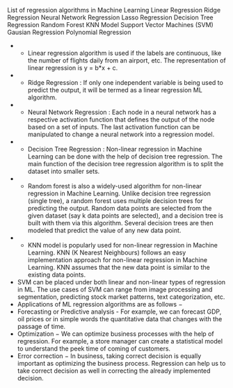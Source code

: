 List of regression algorithms in Machine Learning
Linear Regression
Ridge Regression
Neural Network Regression 
Lasso Regression 
Decision Tree Regression 
Random Forest
KNN Model 
Support Vector Machines (SVM)
Gausian Regression
Polynomial Regression
- - Linear regression algorithm is used if the labels are continuous, like the number of flights daily from an airport, etc. The representation of linear regression is y = b*x + c.
- - Ridge Regression : If only one independent variable is being used to predict the output, it will be termed as a linear regression ML algorithm.
- - Neural Network Regression : Each node in a neural network has a respective activation function that defines the output of the node based on a set of inputs. The last activation function can be manipulated to change a neural network into a regression model.
- - Decision Tree Regression : Non-linear regression in Machine Learning can be done with the help of decision tree regression. The main function of the decision tree regression algorithm is to split the dataset into smaller sets. 
- - Random forest is also a widely-used algorithm for non-linear regression in Machine Learning. Unlike decision tree regression (single tree), a random forest uses multiple decision trees for predicting the output. Random data points are selected from the given dataset (say k data points are selected), and a decision tree is built with them via this algorithm. Several decision trees are then modeled that predict the value of any new data point. 
- - KNN model is popularly used for non-linear regression in Machine Learning. KNN (K Nearest Neighbours) follows an easy implementation approach for non-linear regression in Machine Learning. KNN assumes that the new data point is similar to the existing data points. 
- SVM can be placed under both linear and non-linear types of regression in ML. The use cases of SVM can range from image processing and segmentation, predicting stock market patterns, text categorization, etc.
- Applications of ML regression algorithms are as follows −
- Forecasting or Predictive analysis - For example, we can forecast GDP, oil prices or in simple words the quantitative data that changes with the passage of time.
- Optimization − We can optimize business processes with the help of regression. For example, a store manager can create a statistical model to understand the peek time of coming of customers.
- Error correction − In business, taking correct decision is equally important as optimizing the business process. Regression can help us to take correct decision as well in correcting the already implemented decision.
